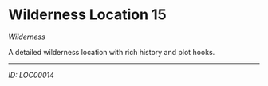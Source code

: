 # Wilderness Location 15

*Wilderness*

A detailed wilderness location with rich history and plot hooks.

---
*ID: LOC00014*